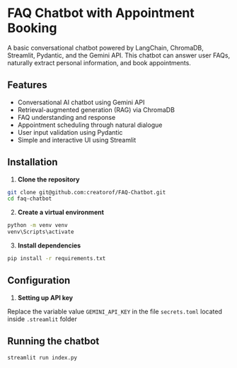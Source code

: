 # FAQ Chatbot with Appointment Booking

A basic conversational chatbot powered by LangChain, ChromaDB, Streamlit, Pydantic, and the Gemini API. This chatbot can answer user FAQs, naturally extract personal information, and book appointments.

## Features

- Conversational AI chatbot using Gemini API
- Retrieval-augmented generation (RAG) via ChromaDB
- FAQ understanding and response
- Appointment scheduling through natural dialogue
- User input validation using Pydantic
- Simple and interactive UI using Streamlit

## Installation

1. **Clone the repository**


```bash
git clone git@github.com:creatorof/FAQ-Chatbot.git
cd faq-chatbot
```


2. **Create a virtual environment**


```bash
python -m venv venv
venv\Scripts\activate
```

3. **Install dependencies**


```bash
pip install -r requirements.txt
```

## Configuration


1. **Setting up API key**


Replace the variable value `GEMINI_API_KEY` in the file `secrets.toml` located inside `.streamlit` folder


## Running the chatbot


```bash
streamlit run index.py
```
